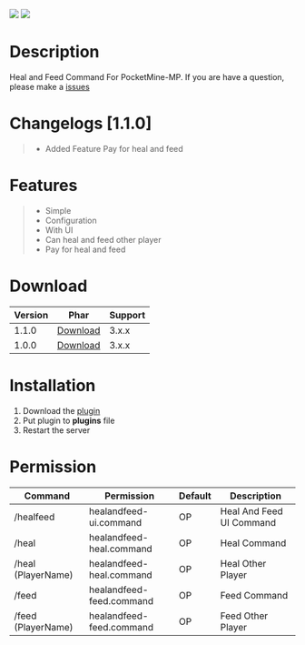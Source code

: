 [![](https://poggit.pmmp.io/shield.state/HealAndFeed)](https://poggit.pmmp.io/p/HealAndFeed) [![](https://poggit.pmmp.io/shield.dl.total/HealAndFeed)](https://poggit.pmmp.io/p/HealAndFeed)
# Description
Heal and Feed Command For PocketMine-MP. If you are have a question, please make a [issues](https://github.com/Kylan1940/OnlineUI/issues/new)

# Changelogs [1.1.0]
>- Added Feature Pay for heal and feed

# Features
>- Simple
>- Configuration
>- With UI 
>- Can heal and feed other player
>- Pay for heal and feed

# Download
| Version | Phar | Support |
|---|---|---|
| 1.1.0 | [Download](https://github.com/Kylan1940/HealAndFeed/releases/download/1.1.0/HealAndFeed_v1.1.0.phar) |  3.x.x |
| 1.0.0 | [Download](https://github.com/Kylan1940/HealAndFeed/releases/download/1.0.0/HealAndFeed_v1.0.0.phar) |  3.x.x |

# Installation
1. Download the [plugin](https://github.com/Kylan1940/HealAndFeed/releases/download/1.0.0/HealAndFeed_v1.0.0.phar)
2. Put plugin to **plugins** file
3. Restart the server

# Permission
| Command | Permission | Default | Description |
|---|---|---|---|
| /healfeed | healandfeed-ui.command | OP | Heal And Feed UI Command |
| /heal | healandfeed-heal.command | OP | Heal Command |
| /heal (PlayerName) | healandfeed-heal.command | OP | Heal Other Player |
| /feed | healandfeed-feed.command | OP | Feed Command |
| /feed (PlayerName) | healandfeed-feed.command | OP | Feed Other Player | 
